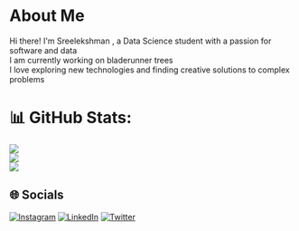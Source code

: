 # About Me
Hi there! I'm Sreelekshman , a Data Science student with a passion for software and data<br>I am currently working on bladerunner trees<br>I love exploring new technologies and finding creative solutions to complex problems

# 📊 GitHub Stats:
![](https://github-readme-stats.vercel.app/api?username=sreelekshman&theme=dark&hide_border=true&include_all_commits=true&count_private=true)<br/>
![](https://github-readme-streak-stats.herokuapp.com/?user=sreelekshman&theme=dark&hide_border=true)<br/>
![](https://github-readme-stats.vercel.app/api/top-langs/?username=sreelekshman&theme=dark&hide_border=true&include_all_commits=true&count_private=true&layout=compact)

 ## 🌐 Socials
[![Instagram](https://img.shields.io/badge/Instagram-%23E4405F.svg?logo=Instagram&logoColor=white)](https://instagram.com/sree_lekshman) [![LinkedIn](https://img.shields.io/badge/LinkedIn-%230077B5.svg?logo=linkedin&logoColor=white)](https://linkedin.com/in/sreelekshman-s-b01b63213) [![Twitter](https://img.shields.io/badge/Twitter-%231DA1F2.svg?logo=Twitter&logoColor=white)](https://twitter.com/SreelekshmanS)  
<!-- Proudly created with GPRM ( https://gprm.itsvg.in ) -->
<!---
sreelekshman/sreelekshman is a ✨ special ✨ repository because its `README.md` (this file) appears on your GitHub profile.
You can click the Preview link to take a look at your changes.
--->
